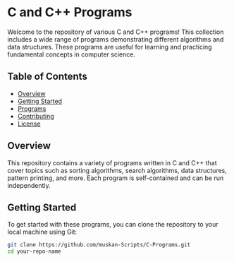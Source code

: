 # C and C++ Programs

Welcome to the repository of various C and C++ programs! This collection includes a wide range of programs demonstrating different algorithms and data structures. These programs are useful for learning and practicing fundamental concepts in computer science.

## Table of Contents

- [Overview](#overview)
- [Getting Started](#getting-started)
- [Programs](#programs)
- [Contributing](#contributing)
- [License](#license)

## Overview

This repository contains a variety of programs written in C and C++ that cover topics such as sorting algorithms, search algorithms, data structures, pattern printing, and more. Each program is self-contained and can be run independently.

## Getting Started

To get started with these programs, you can clone the repository to your local machine using Git:

```bash
git clone https://github.com/muskan-Scripts/C-Programs.git
cd your-repo-name
